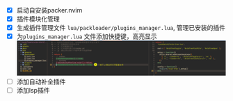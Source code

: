 - [x] 启动自安装packer.nvim
- [x] 插件模块化管理
- [x] 生成插件管理文件 `lua/packloader/plugins_manager.lua`, 管理已安装的插件
- [x] 为`plugins_manager.lua` 文件添加快捷键，高亮显示
![](../assets/plugins_manager.png) 
- [ ] 添加自动补全插件
- [ ] 添加lsp插件
